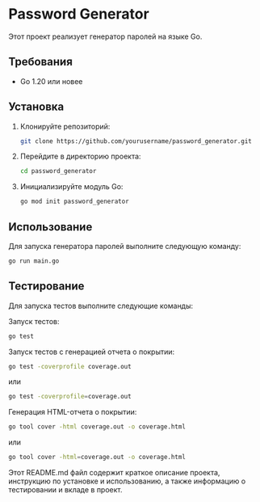 # Password Generator

Этот проект реализует генератор паролей на языке Go.

## Требования

- Go 1.20 или новее

## Установка

1. Клонируйте репозиторий:

    ```sh
    git clone https://github.com/yourusername/password_generator.git
    ```

2. Перейдите в директорию проекта:

    ```sh
    cd password_generator
    ```

3. Инициализируйте модуль Go:

    ```sh
    go mod init password_generator
    ```

## Использование

Для запуска генератора паролей выполните следующую команду:

```sh
go run main.go
 ```

## Тестирование

Для запуска тестов выполните следующие команды:

Запуск тестов:
```sh
go test
  ```
Запуск тестов с генерацией отчета о покрытии:
```sh
go test -coverprofile coverage.out
  ```
или 
```sh
go test -coverprofile=coverage.out
  ```
Генерация HTML-отчета о покрытии:
```sh
go tool cover -html coverage.out -o coverage.html
  ```
или 
```sh
go tool cover -html=coverage.out -o coverage.html
  ```

Этот README.md файл содержит краткое описание проекта, инструкцию по установке и использованию, а также информацию о тестировании и вкладе в проект.
